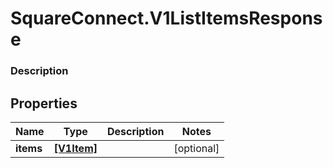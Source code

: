 # SquareConnect.V1ListItemsResponse

### Description



## Properties
Name | Type | Description | Notes
------------ | ------------- | ------------- | -------------
**items** | [**[V1Item]**](V1Item.md) |  | [optional] 


